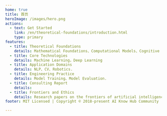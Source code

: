 ```yaml
---
home: true
title: 首页
heroImage: /images/hero.png
actions:
  - text: Get Started
    link: /en/theoretical-foundations/introduction.html
    type: primary
features:
  - title: Theoretical Foundations
    details: Mathematical Foundations、Computational Models、Cognitive Science Basics
  - title: Core Technologies
    details: Machine Learning，Deep Learning
  - title: Application Domains
    details: NLP、CV、Robotics.
  - title: Engineering Practice
    details: Model Training、Model Evaluation.
  - title: Consulting Report
    details: 
  - title: Frontiers and Ethics
    details: Research papers on the frontiers of artificial intelligence, namely safety ethics.
footer: MIT Licensed | Copyright © 2018-present AI Know Hub Community

---
```

